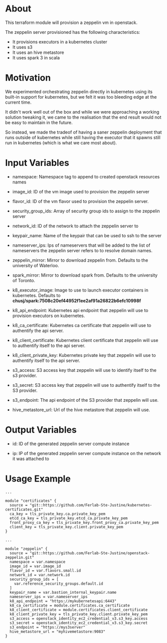 # About

This terraform module will provision a zeppelin vm in openstack.

The zeppelin server provisioned has the following characteristics:
- It provisions executors in a kubernetes cluster
- It uses s3
- It uses an hive metastore
- It uses spark 3 in scala

# Motivation

We experimented orchestrating zeppelin directly in kubernetes using its built-in support for kubernetes, but we felt it was too bleeding edge at the current time.

It didn't work well out of the box and while we were approaching a working solution tweaking it, we came to the realisation that the end result would not be easy to maintain in the future.

So instead, we made the tradeof of having a saner zeppelin deployment that runs outside of kubernetes while still having the executor that it spawns still run in kubernetes (which is what we care most about).

# Input Variables

- namespace: Namespace tag to append to created openstack resources names

- image_id: ID of the vm image used to provision the zeppelin server

- flavor_id: ID of the vm flavor used to provision the zeppelin server.

- security_group_ids: Array of security group ids to assign to the zeppelin server

- network_id: ID of the network to attach the zeppelin server to

- keypair_name: Name of the keypair that can be used to ssh to the server

- nameserver_ips: Ips of nameservers that will be added to the list of nameservers the zeppelin server refers to to resolve domain names.

- zeppelin_mirror: Mirror to download zeppelin from. Defaults to the university of Waterloo.

- spark_mirror: Mirror to download spark from. Defaults to the university of Toronto.

- k8_executor_image: Image to use to launch executor containers in kubernetes. Defaults to **chusj/spark:7508c20ef44952f1ee2af91a26822b6efc10998f**

- k8_api_endpoint: Kubernetes api endpoint that zeppelin will use to provision executors on kubernetes.

- k8_ca_certificate: Kubernetes ca certificate that zeppelin will use to authentify the api server.

- k8_client_certificate: Kubernetes client certificate that zeppelin will use to authentify itself to the api server.

- k8_client_private_key: Kubernetes private key that zeppelin will use to authentify itself to the api server.

- s3_access: S3 access key that zeppelin will use to identify itself to the s3 provider.

- s3_secret: S3 access key that zeppelin will use to authentify itself to the S3 provider.

- s3_endpoint: The api endpoint of the S3 provider that zeppelin will use.

- hive_metastore_url: Url of the hive metastore that zeppelin will use.

# Output Variables

- id: ID of the generated zeppelin server compute instance

- ip: IP of the generated zeppelin server compute instance on the network it was attached to

# Usage Example

```
...

module "certificates" {
  source = "git::https://github.com/Ferlab-Ste-Justine/kubernetes-certificates.git"
  ca_key = tls_private_key.ca.private_key_pem
  etcd_ca_key = tls_private_key.etcd_ca.private_key_pem
  front_proxy_ca_key = tls_private_key.front_proxy_ca.private_key_pem
  client_key = tls_private_key.client.private_key_pem
}

...

module "zeppelin" {
  source = "git::https://github.com/Ferlab-Ste-Justine/openstack-zeppelin.git"
  namespace = var.namespace
  image_id = var.image_id
  flavor_id = var.flavors.small.id
  network_id = var.network.id
  security_group_ids = [
    var.reference_security_groups.default.id
  ]
  keypair_name = var.bastion_internal_keypair.name
  nameserver_ips = var.nameserver_ips
  k8_api_endpoint = "https://mykubernetesapi:6443"
  k8_ca_certificate = module.certificates.ca_certificate
  k8_client_certificate = module.certificates.client_certificate
  k8_client_private_key = tls_private_key.client.private_key_pem
  s3_access = openstack_identity_ec2_credential_v3.s3_key.access
  s3_secret = openstack_identity_ec2_credential_v3.s3_key.secret
  s3_endpoint = "https://mys3server"
  hive_metastore_url = "myhivemetastore:9083"
}
```

